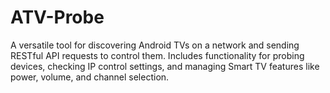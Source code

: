 # ATV-Probe
 A versatile tool for discovering Android TVs on a network and sending RESTful API requests to control them. Includes functionality for probing devices, checking IP control settings, and managing Smart TV features like power, volume, and channel selection. 
